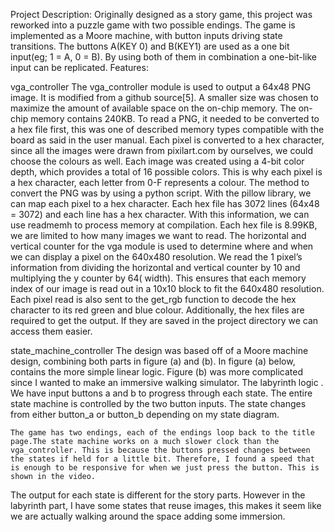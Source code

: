 Project Description:
Originally designed as a story game, this project was reworked into a puzzle game with two possible endings. The game is implemented as a Moore machine, with button inputs driving state transitions. The buttons A(KEY 0) and B(KEY1) are used as a one bit input(eg; 1 = A, 0 = B). By using both of them in combination a one-bit-like input can be replicated. 
Features:

vga_controller
	The vga_controller module is used to output a 64x48 PNG image. It is modified from a github source[5]. A smaller size was chosen to maximize the amount of available space on the on-chip memory. The on-chip memory contains 240KB. To read a PNG, it needed to be converted to a hex file first, this was one of described memory types compatible with the board as said in the user manual. Each pixel is converted to a hex character, since all the images were drawn from pixilart.com by ourselves, we could choose the colours as well. Each image was created using a 4-bit color depth, which provides a total of 16 possible colors. This is why each pixel is a hex character, each letter from 0-F represents a colour. The method to convert the PNG was by using a python script. With the pillow library, we can map each pixel to a hex character. Each hex file has 3072 lines (64x48 = 3072) and each line has a hex character. With this information, we can use readmemh to process memory at compilation. Each hex file is 8.99KB, we are limited to how many images we want to read. 
The horizontal and vertical counter for the vga module is used to determine where and when we can display a pixel on the 640x480 resolution. We read the 1 pixel’s information from dividing the horizontal and vertical counter by 10 and multiplying the y counter by 64( width). This ensures that each memory index of our image is read out in a 10x10 block to fit the 640x480 resolution. Each pixel read is also sent to the get_rgb function to decode the hex character to its red green and blue colour. 
Additionally, the hex files are required to get the output. If they are saved in the project directory we can access them easier. 

state_machine_controller
	The design was based off of a Moore machine design, combining both parts in figure (a) and (b). In figure (a) below, contains the more simple linear logic. Figure (b) was more complicated since I wanted to make an immersive walking simulator. The labyrinth logic . We have input buttons a and b to progress through each state. The entire state machine is controlled by the two button inputs. 
The state changes from either button_a or button_b depending on my state diagram.

	The game has two endings, each of the endings loop back to the title page.The state machine works on a much slower clock than the vga_controller. This is because the buttons pressed changes between the states if held for a little bit. Therefore, I found a speed that is enough to be responsive for when we just press the button. This is shown in the video.
The output for each state is different for the story parts. However in the labyrinth part, I have some states that reuse images, this makes it seem like we are actually walking around the space adding some immersion.
